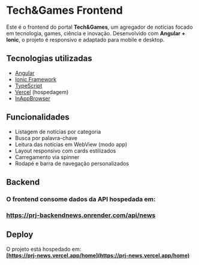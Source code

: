 # Tech&Games Frontend

Este é o frontend do portal **Tech&Games**, um agregador de notícias focado em tecnologia, games, ciência e inovação. Desenvolvido com **Angular + Ionic**, o projeto é responsivo e adaptado para mobile e desktop.

## Tecnologias utilizadas

- [Angular](https://angular.io/)
- [Ionic Framework](https://ionicframework.com/)
- [TypeScript](https://www.typescriptlang.org/)
- [Vercel](https://vercel.com/) (hospedagem)
- [InAppBrowser](https://ionicframework.com/docs/native/in-app-browser)

## Funcionalidades

- Listagem de notícias por categoria
- Busca por palavra-chave
- Leitura das notícias em WebView (modo app)
- Layout responsivo com cards estilizados
- Carregamento via spinner
- Rodapé e barra de navegação personalizados

## Backend

### O frontend consome dados da API hospedada em:
### https://prj-backendnews.onrender.com/api/news


## Deploy

O projeto está hospedado em:  
**[https://prj-news.vercel.app/home](https://prj-news.vercel.app/home)** 

